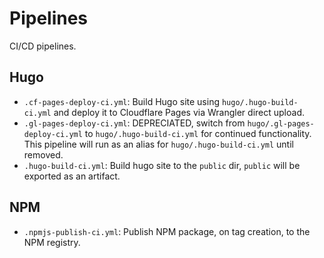 # Pipelines

CI/CD pipelines.

## Hugo

+ `.cf-pages-deploy-ci.yml`: Build Hugo site using `hugo/.hugo-build-ci.yml` and deploy it to Cloudflare Pages via Wrangler direct upload.
+ `.gl-pages-deploy-ci.yml`: DEPRECIATED, switch from `hugo/.gl-pages-deploy-ci.yml` to `hugo/.hugo-build-ci.yml` for continued functionality. This pipeline will run as an alias for `hugo/.hugo-build-ci.yml` until removed.
+ `.hugo-build-ci.yml`: Build hugo site to the `public` dir, `public` will be exported as an artifact.

## NPM

+ `.npmjs-publish-ci.yml`: Publish NPM package, on tag creation, to the NPM registry.
